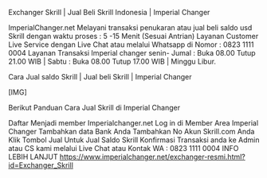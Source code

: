 Exchanger Skrill | Jual Beli Skrill Indonesia | Imperial Changer

ImperialChanger.net Melayani transaksi penukaran atau jual beli saldo usd Skrill dengan waktu proses : 5 -15 Menit (Sesuai Antrian) Layanan Customer Live Service dengan Live Chat atau melalui Whatsapp di Nomor : 0823 1111 0004 Layanan Transaksi Imperial changer senin- Jumal : Buka 08.00 Tutup 21.00 WIB | Sabtu : Buka 08.00 Tutup 17.00 WIB | Minggu Libur.

Cara Jual saldo Skrill | Jual beli Skrill | Imperial Changer 

[​IMG]

Berikut Panduan Cara Jual Skrill di Imperial Changer

Daftar Menjadi member Imperialchanger.net
Log in di Member Area Imperial Changer Tambahkan data Bank Anda
Tambahkan No Akun Skrill.com Anda
Klik Tombol Jual Untuk Jual Saldo Skrill
Konfirmasi Transaksi anda ke Admin atau CS kami melalui Live Chat atau Kontak WA : 0823 1111 0004
INFO LEBIH LANJUT https://www.imperialchanger.net/exchanger-resmi.html?id=Exchanger_Skrill
